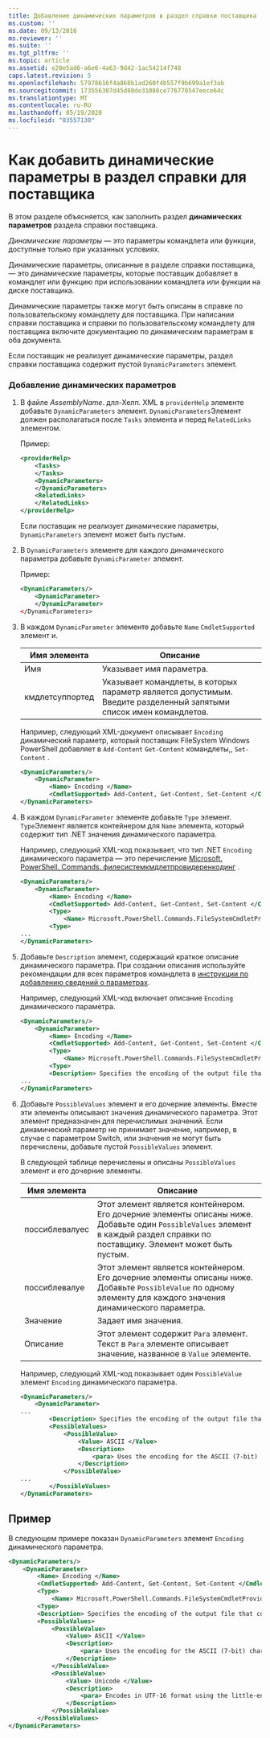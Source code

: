 ```yaml
---
title: Добавление динамических параметров в раздел справки поставщика | Документация Майкрософт
ms.custom: ''
ms.date: 09/13/2016
ms.reviewer: ''
ms.suite: ''
ms.tgt_pltfrm: ''
ms.topic: article
ms.assetid: e20e5ad6-a6e6-4a63-9d42-1ac54214f748
caps.latest.revision: 5
ms.openlocfilehash: 57978616f4a868b1ad260f4b557f9b699a1ef3ab
ms.sourcegitcommit: 173556307d45d88de31086ce776770547eece64c
ms.translationtype: MT
ms.contentlocale: ru-RU
ms.lasthandoff: 05/19/2020
ms.locfileid: "83557130"
---
```

# <a name="how-to-add-dynamic-parameters-to-a-provider-help-topic"></a>Как добавить динамические параметры в раздел справки для поставщика

В этом разделе объясняется, как заполнить раздел **динамических параметров** раздела справки поставщика.

*Динамические параметры* — это параметры командлета или функции, доступные только при указанных условиях.

Динамические параметры, описанные в разделе справки поставщика, — это динамические параметры, которые поставщик добавляет в командлет или функцию при использовании командлета или функции на диске поставщика.

Динамические параметры также могут быть описаны в справке по пользовательскому командлету для поставщика. При написании справки поставщика и справки по пользовательскому командлету для поставщика включите документацию по динамическим параметрам в оба документа.

Если поставщик не реализует динамические параметры, раздел справки поставщика содержит пустой `DynamicParameters` элемент.

### <a name="to-add-dynamic-parameters"></a>Добавление динамических параметров

1. В файле *AssemblyName*. длл-Хелп. XML в `providerHelp` элементе добавьте `DynamicParameters` элемент. `DynamicParameters`Элемент должен располагаться после `Tasks` элемента и перед `RelatedLinks` элементом.

   Пример:

    ```xml
    <providerHelp>
        <Tasks>
        </Tasks>
        <DynamicParameters>
        </DynamicParameters>
        <RelatedLinks>
        </RelatedLinks>
    </providerHelp>
    ```

   Если поставщик не реализует динамические параметры, `DynamicParameters` элемент может быть пустым.

2. В `DynamicParameters` элементе для каждого динамического параметра добавьте `DynamicParameter` элемент.

   Пример:

    ```xml
    <DynamicParameters/>
        <DynamicParameter>
        </DynamicParameter>
    </DynamicParameters>
    ```

3. В каждом `DynamicParameter` элементе добавьте `Name` `CmdletSupported` элемент и.

   |Имя элемента|Описание|
   |------------------|-----------------|
   |Имя|Указывает имя параметра.|
   |кмдлетсуппортед|Указывает командлеты, в которых параметр является допустимым. Введите разделенный запятыми список имен командлетов.|

   Например, следующий XML-документ описывает `Encoding` динамический параметр, который поставщик FileSystem Windows PowerShell добавляет в `Add-Content` `Get-Content` командлеты,, `Set-Content` .

    ```xml
    <DynamicParameters/>
        <DynamicParameter>
            <Name> Encoding </Name>
            <CmdletSupported> Add-Content, Get-Content, Set-Content </CmdletSupported>
    </DynamicParameters>

    ```

4. В каждом `DynamicParameter` элементе добавьте `Type` элемент. `Type`Элемент является контейнером для `Name` элемента, который содержит тип .NET значения динамического параметра.

   Например, следующий XML-код показывает, что тип .NET `Encoding` динамического параметра — это перечисление [Microsoft. PowerShell. Commands. филесистемкмдлетпровидеренкодинг](/dotnet/api/microsoft.powershell.commands.filesystemcmdletproviderencoding) .

    ```xml
    <DynamicParameters/>
        <DynamicParameter>
            <Name> Encoding </Name>
            <CmdletSupported> Add-Content, Get-Content, Set-Content </CmdletSupported>
            <Type>
                <Name> Microsoft.PowerShell.Commands.FileSystemCmdletProviderEncoding </Name>
            <Type>
    ...
    </DynamicParameters>
    ```

5. Добавьте `Description` элемент, содержащий краткое описание динамического параметра. При создании описания используйте рекомендации для всех параметров командлета в [инструкции по добавлению сведений о параметрах](./how-to-add-parameter-information.md).

   Например, следующий XML-код включает описание `Encoding` динамического параметра.

    ```xml
    <DynamicParameters/>
        <DynamicParameter>
            <Name> Encoding </Name>
            <CmdletSupported> Add-Content, Get-Content, Set-Content </CmdletSupported>
            <Type>
                <Name> Microsoft.PowerShell.Commands.FileSystemCmdletProviderEncoding </Name>
            <Type>
            <Description> Specifies the encoding of the output file that contains the content. </Description>
    ...
    </DynamicParameters>
    ```

6. Добавьте `PossibleValues` элемент и его дочерние элементы. Вместе эти элементы описывают значения динамического параметра. Этот элемент предназначен для перечислимых значений. Если динамический параметр не принимает значение, например, в случае с параметром Switch, или значения не могут быть перечислены, добавьте пустой `PossibleValues` элемент.

   В следующей таблице перечислены и описаны `PossibleValues` элемент и его дочерние элементы.

   |Имя элемента|Описание|
   |------------------|-----------------|
   |поссиблевалуес|Этот элемент является контейнером. Его дочерние элементы описаны ниже. Добавьте один `PossibleValues` элемент в каждый раздел справки по поставщику. Элемент может быть пустым.|
   |поссиблевалуе|Этот элемент является контейнером. Его дочерние элементы описаны ниже. Добавьте `PossibleValue` по одному элементу для каждого значения динамического параметра.|
   |Значение|Задает имя значения.|
   |Описание|Этот элемент содержит `Para` элемент. Текст в `Para` элементе описывает значение, названное в `Value` элементе.|

   Например, следующий XML-код показывает один `PossibleValue` элемент `Encoding` динамического параметра.

    ```xml
    <DynamicParameters/>
        <DynamicParameter>
    ...
            <Description> Specifies the encoding of the output file that contains the content. </Description>
            <PossibleValues>
                <PossibleValue>
                    <Value> ASCII </Value>
                    <Description>
                        <para> Uses the encoding for the ASCII (7-bit) character set. </para>
                    </Description>
                </PossibleValue>
    ...
            </PossibleValues>
    </DynamicParameters>
    ```

## <a name="example"></a>Пример

В следующем примере показан `DynamicParameters` элемент `Encoding` динамического параметра.

```xml
<DynamicParameters/>
    <DynamicParameter>
        <Name> Encoding </Name>
        <CmdletSupported> Add-Content, Get-Content, Set-Content </CmdletSupported>
        <Type>
            <Name> Microsoft.PowerShell.Commands.FileSystemCmdletProviderEncoding </Name>
        <Type>
        <Description> Specifies the encoding of the output file that contains the content. </Description>
        <PossibleValues>
            <PossibleValue>
                <Value> ASCII </Value>
                <Description>
                    <para> Uses the encoding for the ASCII (7-bit) character set. </para>
                </Description>
            </PossibleValue>
            <PossibleValue>
                <Value> Unicode </Value>
                <Description>
                    <para> Encodes in UTF-16 format using the little-endian byte order. </para>
                </Description>
            </PossibleValue>
        </PossibleValues>
</DynamicParameters>
```
